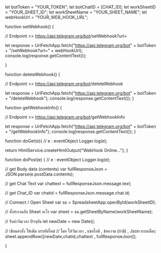 let botToken = "YOUR_TOKEN";
let botChatID = [CHAT_ID];
let workSheetID = "YOUR_SHEET_ID";
let workSheetName = "YOUR_SHEET_NAME";
let webHookUrl = "YOUR_WEB_HOOK_URL";




function setWebhook() {
  
  // Endpoint >> https://api.telegram.org/bot<Token>/setWebhook?url=<webHookUrl>

  let response = UrlFetchApp.fetch("https://api.telegram.org/bot" + botToken + "/setWebhook?url=" + webHookUrl);
  console.log(response.getContentText());

}

function deleteWebhook() {
  
  // Endpoint >> https://api.telegram.org/bot<Token>/deleteWebhook

  let response = UrlFetchApp.fetch("https://api.telegram.org/bot" + botToken + "/deleteWebhook");
  console.log(response.getContentText());
}

function getWebhookInfo() {
  
  // Endpoint >> https://api.telegram.org/bot<Token>/getWebhookInfo

  let response = UrlFetchApp.fetch("https://api.telegram.org/bot" + botToken + "/getWebhookInfo");
  console.log(response.getContentText());
}

function doGet(e){
  // e : eventObject
  Logger.log(e);

  return HtmlService.createHtmlOutput("WebHook Online...");
}

function doPost(e) {
  // e : eventObject
  Logger.log(e);

  // get Body data (contents)
  var fullResponseJson = JSON.parse(e.postData.contents);

  // get Chat Text
  var chattext = fullResponseJson.message.text;
  
  // get Chat_ID
  var chatid   = fullResponseJson.message.chat.id;
  
  // Connect / Open Sheet
  var ss = SpreadsheetApp.openById(workSheetID);

  // สั่งทำงานกับ Sheet อะไร
  var sheet = ss.getSheetByName(workSheetName);

  // รับค่าวันเวลา ปัจจุบัน
  let newDate = new Date();

  // เขียนคำสั่ง ให้เพิ่ม บรรทัดใหม่
  // โดย ใส่วันเวลา , แชทไอดี , ข้อความ (ถ้ามี) , Json แบบเต็มๆ
  sheet.appendRow([newDate,chatid,chattext , fullResponseJson]);

}









